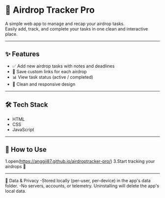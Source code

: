 # 🚀 Airdrop Tracker Pro

A simple web app to manage and recap your airdrop tasks.  
Easily add, track, and complete your tasks in one clean and interactive place.  

---

## ✨ Features
- ✅ Add new airdrop tasks with notes and deadlines  
- 🔗 Save custom links for each airdrop  
- 📊 View task status (active / completed)  
- 🎨 Clean and responsive design  

---

## 🛠️ Tech Stack
- HTML  
- CSS  
- JavaScript  

---
## 📌 How to Use
1.open(https://anggii87.github.io/airdroptracker-pro/)
3.Start tracking your airdrops 🚀  

---
🔐 Data & Privacy
-Stored locally (per-user, per-device) in the app's data folder.
-No servers, accounts, or telemetry.
Uninstalling will delete the app's local data.
